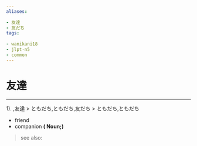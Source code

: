 ```yaml
---
aliases:
    
- 友達
- 友だち
tags:
    
- wanikani18
- jlpt-n5
- common
---
```


# 友達
---
1).
,友達 > ともだち,ともだち,友だち > ともだち,ともだち

- friend
- companion
**( Noun;)**
> see also: 
            